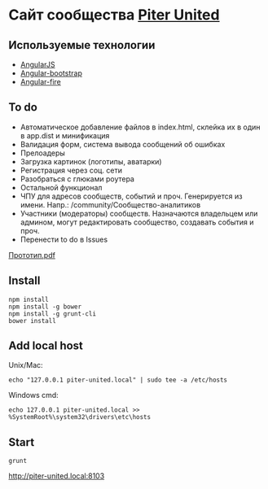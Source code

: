 # Сайт сообщества [Piter United](http://piter-united.ru/)

## Используемые технологии

- [AngularJS](http://angularjs.org/)
- [Angular-bootstrap](http://angular-ui.github.io/bootstrap/)
- [Angular-fire](http://angularfire.com/)

## To do

- Автоматическое добавление файлов в index.html, склейка их в один в app.dist и минификация
- Валидация форм, система вывода сообщений об ошибках
- Прелоадеры
- Загрузка картинок (логотипы, аватарки)
- Регистрация через соц. сети
- Разобраться с глюками роутера
- Остальной функционал
- ЧПУ для адресов сообществ, событий и проч. Генерируется из имени. Напр.: /community/Сообщество-аналитиков
- Участники (модераторы) сообществ. Назначаются владельцем или админом, могут редактировать сообщество, создавать события и проч.
- Перенести to do в Issues

[Прототип.pdf](https://www.dropbox.com/s/mnbtbzdxzdanyp9/Piter%20United%20prototype%20v1.pdf)

## Install

    npm install
    npm install -g bower
    npm install -g grunt-cli
    bower install

## Add local host

Unix/Mac:

    echo "127.0.0.1 piter-united.local" | sudo tee -a /etc/hosts

Windows cmd:

    echo 127.0.0.1 piter-united.local >> %SystemRoot%\system32\drivers\etc\hosts

## Start

    grunt

http://piter-united.local:8103

